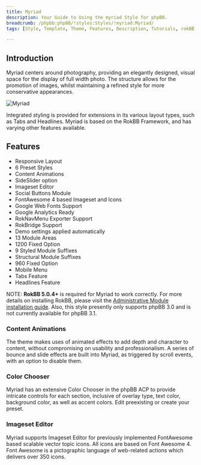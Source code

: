```yaml
---
title: Myriad
description: Your Guide to Using the myriad Style for phpBB.
breadcrumb: /phpbb:phpBB/!styles:Styles/!myriad:Myriad/
tags: [Style, Template, Theme, Features, Description, Tutorials, rokBB 5]

---
```


Introduction
-----

Myriad centers around photography, providing an elegantly designed, visual space for the display of full width photo. The structure allows for the promotion of images, whilst maintaining a refined style for more conservative appearances.

![Myriad](myriad.png)

Integrated styling is provided for extensions in its various layout types, such as Tabs and Headlines. Myriad is based on the RokBB Framework, and has varying other features available.

Features
-----

* Responsive Layout
* 6 Preset Styles
* Content Animations
* SideSlider option
* Imageset Editor
* Social Buttons Module
* FontAwesome 4 based Imageset and Icons
* Google Web Fonts Support
* Google Analytics Ready
* RokNavMenu Exporter Support
* RokBridge Support
* Demo settings applied automatically
* 13 Module Areas
* 1200 Fixed Option
* 9 Styled Module Suffixes
* Structural Module Suffixes
* 960 Fixed Option
* Mobile Menu
* Tabs Feature
* Headlines Feature

NOTE: **RokBB 5.0.4+** is required for Myriad to work correctly. For more details on installing RokBB, please visit the [Administrative Module installation guide](../../start/styles.md#installing-administrative-modules). Also, this style presently only supports phpBB 3.0 and is not currently available for phpBB 3.1.


### Content Animations

The theme makes uses of animated effects to add depth and character to content, without compromising on usability and professionalism. A series of bounce and slide effects are built into Myriad, as triggered by scroll events, with an option to disable them.

### Color Chooser

Myriad has an extensive Color Chooser in the phpBB ACP to provide intricate controls for each section, inclusive of overlay type, text color, background color, as well as accent colors. Edit preexisting or create your preset.

### Imageset Editor

Myriad supports Imageset Editor for previously implemented FontAwesome based scalable vector topic icons. All icons are based on Font Awesome 4. Font Awesome is a pictographic language of web-related actions which delivers over 350 icons.

[adminguide]: ../../start/styles.md#installing-administrative-modules
[style]: assets/myriad.jpeg
[rokbridge]: http://www.rockettheme.com/extensions-joomla/roklegacy
